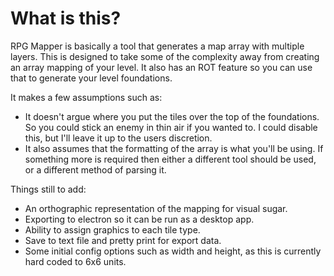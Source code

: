 # What is this? #
RPG Mapper is basically a tool that generates a map array with multiple layers. This is designed to take some of the complexity away from creating an array mapping of your level. It also has an ROT feature so you can use that to generate your level foundations.

It makes a few assumptions such as:
- It doesn't argue where you put the tiles over the top of the foundations. So you could stick an enemy in thin air if you wanted to. I could disable this, but I'll leave it up to the users discretion.
- It also assumes that the formatting of the array is what you'll be using. If something more is required then either a different tool should be used, or a different method of parsing it.

Things still to add:
- An orthographic representation of the mapping for visual sugar.
- Exporting to electron so it can be run as a desktop app.
- Ability to assign graphics to each tile type.
- Save to text file and pretty print for export data.
- Some initial config options such as width and height, as this is currently hard coded to 6x6 units.